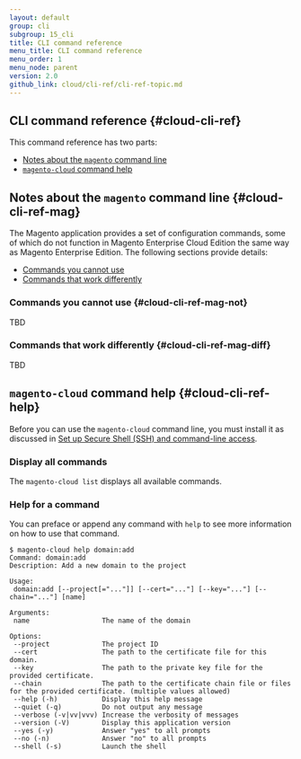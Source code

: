 ```yaml
---
layout: default
group: cli
subgroup: 15_cli
title: CLI command reference
menu_title: CLI command reference
menu_order: 1
menu_node: parent
version: 2.0
github_link: cloud/cli-ref/cli-ref-topic.md
---
```


## CLI command reference {#cloud-cli-ref}
This command reference has two parts:

*	[Notes about the `magento` command line](#cloud-cli-ref-mag)
*	[`magento-cloud` command help](#cloud-cli-ref-help)

## Notes about the `magento` command line {#cloud-cli-ref-mag}
The Magento application provides a set of configuration commands, some of which do not function in Magento Enterprise Cloud Edition the same way as Magento Enterprise Edition. The following sections provide details:

*	[Commands you cannot use](#cloud-cli-ref-mag-not)
*	[Commands that work differently](#cloud-cli-ref-mag-diff)

### Commands you cannot use {#cloud-cli-ref-mag-not}
TBD

### Commands that work differently {#cloud-cli-ref-mag-diff}
TBD

## `magento-cloud` command help {#cloud-cli-ref-help}
Before you can use the `magento-cloud` command line, you must install it as discussed in [Set up Secure Shell (SSH) and command-line access]({{page.baseurl}}cloud/access-acct/setup-ssh.html#cloud-ssh-cli-cli-install).

### Display all commands

The `magento-cloud list` displays all available commands.

### Help for a command
You can preface or append any command with `help` to see more information on how to use that command.

	$ magento-cloud help domain:add
	Command: domain:add
	Description: Add a new domain to the project

	Usage:
	 domain:add [--project[="..."]] [--cert="..."] [--key="..."] [--chain="..."] [name]

	Arguments:
	 name                  The name of the domain

	Options:
	 --project             The project ID
	 --cert                The path to the certificate file for this domain.
	 --key                 The path to the private key file for the provided certificate.
	 --chain               The path to the certificate chain file or files for the provided certificate. (multiple values allowed)
 	 --help (-h)           Display this help message
	 --quiet (-q)          Do not output any message
	 --verbose (-v|vv|vvv) Increase the verbosity of messages
	 --version (-V)        Display this application version
	 --yes (-y)            Answer "yes" to all prompts
	 --no (-n)             Answer "no" to all prompts
	 --shell (-s)          Launch the shell


